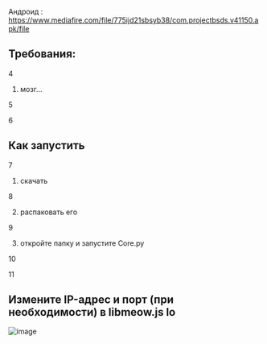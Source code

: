 Андроид : https://www.mediafire.com/file/775ijd21sbsyb38/com.projectbsds.v41150.apk/file

## Требования: ##

4

1. мозг...

5



6

## Как запустить ##

7

1. скачать

8

2. распаковать его

9

3. откройте папку и запустите Core.py

10



11

## Измените IP-адрес и порт (при необходимости) в libmeow.js lo

![image](https://user-images.githubusercontent.com/52799759/147313954-e3185d78-da1b-4c9c-b700-c20c58af8633.png)
